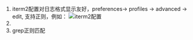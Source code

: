 1. iterm2配置对日志格式显示友好，preferences-> profiles -> advanced -> edit, 支持正则，例如：
![iterm2配置](https://user-images.githubusercontent.com/21496977/59740395-8aa1f700-929a-11e9-9619-3f1118c03b6b.png)
2. 
3. grep正则匹配
